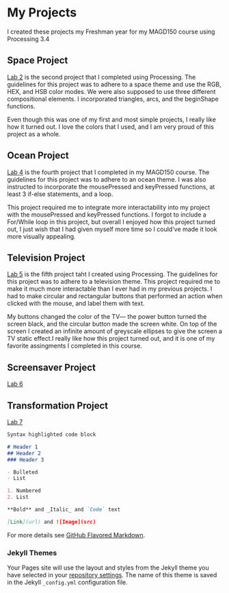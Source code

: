 # My Projects

I created these projects my Freshman year for my MAGD150 course using Processing 3.4
## Space Project

[Lab 2](https://github.com/alhartz/MAGD150/blob/gh-pages/f18magd150lab02_hartz.pde) is the second project that I completed using Processing.
The guidelines for this project was to adhere to a space theme and use the RGB, HEX, and HSB color modes. We were also supposed to use three different compositional elements. I incorporated triangles, arcs, and the beginShape functions.

Even though this was one of my first and most simple projects, I really like how it turned out. I love the colors that I used, and I am very proud of this project as a whole.

## Ocean Project

[Lab 4](https://github.com/alhartz/MAGD150/blob/gh-pages/f18magd150lab04_hartz.zip) is the fourth project that I completed in my MAGD150 course.
The guidelines for this project was to adhere to an ocean theme. I was also instructed to incorporate the mousePressed and keyPressed functions, at least 3 if-else statements, and a loop.

This project required me to integrate more interactability into my project with the mousePressed and keyPressed functions. I forgot to include a For/While loop in this project, but overall I enjoyed how this project turned out, I just wish that I had given myself more time so I could've made it look more visually appealing. 

## Television Project

[Lab 5](https://github.com/alhartz/MAGD150/blob/gh-pages/f18magd150lab05_hartz.zip) is the fifth project taht I created using Processing. 
The guidelines for this project was to adhere to a television theme. This project required me to make it much more interactable than I ever had in my previous projects. I had to make circular and rectangular buttons that performed an action when clicked with the mouse, and label them with text.

My buttons changed the color of the TV— the power button turned the screen black, and the circular button made the screen white. On top of the screen I created an infinite amount of greyscale ellipses to give the screen a TV static effect.I really like how this project turned out, and it is one of my favorite assingments I completed in this course.


## Screensaver Project
[Lab 6](https://github.com/alhartz/MAGD150/blob/gh-pages/f18_magd150_lab06_hartz.zip)



## Transformation Project
[Lab 7](https://github.com/alhartz/MAGD150/blob/gh-pages/f18magd150lab07_hartz.zip)



```markdown
Syntax highlighted code block

# Header 1
## Header 2
### Header 3

- Bulleted
- List

1. Numbered
2. List

**Bold** and _Italic_ and `Code` text

[Link](url) and ![Image](src)
```

For more details see [GitHub Flavored Markdown](https://guides.github.com/features/mastering-markdown/).

### Jekyll Themes

Your Pages site will use the layout and styles from the Jekyll theme you have selected in your [repository settings](https://github.com/alhartz/MAGD150/settings). The name of this theme is saved in the Jekyll `_config.yml` configuration file.

